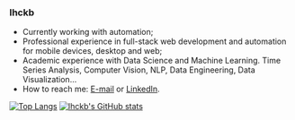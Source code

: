 ### lhckb

- Currently working with automation;
- Professional experience in full-stack web development and automation for mobile devices, desktop and web;
- Academic experience with Data Science and Machine Learning. Time Series Analysis, Computer Vision, NLP, Data Engineering, Data Visualization...
- How to reach me: [E-mail](luis.carv.cruz@gmail.com) or [LinkedIn](https://linkedin.com/in/lhckb).

[![Top Langs](https://github-readme-stats.vercel.app/api/top-langs/?username=lhckb&langs_count=5)](https://github.com/anuraghazra/github-readme-stats)
[![lhckb's GitHub stats](https://github-readme-stats.vercel.app/api?username=lhckb)](https://github.com/anuraghazra/github-readme-stats)
